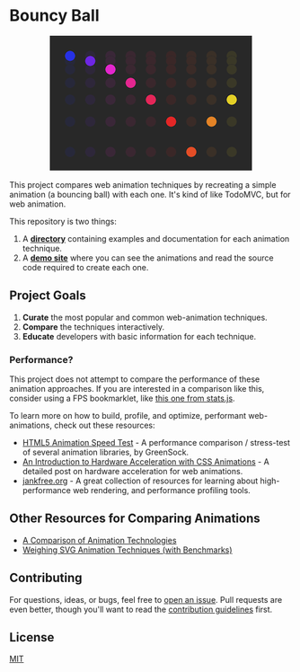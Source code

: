 # Bouncy Ball

<p align="center">
  <a href="http://sparkbox.github.io/bouncy-ball/">
    <img alt="Bouncy Ball Graphic" src="site/assets/images/graphic.png" />
  </a>
</p>

This project compares web animation techniques by recreating a simple animation (a bouncing ball) with each one. It's kind of like TodoMVC, but for web animation.

This repository is two things:

  1. A **[directory](https://github.com/sparkbox/bouncy-ball/tree/master/examples)** containing examples and documentation for each animation technique.
  2. A **[demo site](https://sparkbox.github.io/bouncy-ball/)** where you can see the animations and read the source code required to create each one.

## Project Goals

  1. **Curate** the most popular and common web-animation techniques.
  2. **Compare** the techniques interactively.
  3. **Educate** developers with basic information for each technique.

### Performance?

This project does not attempt to compare the performance of these animation approaches. If you are interested in a comparison like this, consider using a FPS bookmarklet, like [this one from stats.js](https://github.com/mrdoob/stats.js/#bookmarklet).

To learn more on how to build, profile, and optimize, performant web-animations, check out these resources:

  * [HTML5 Animation Speed Test](https://greensock.com/js/speed.html) - A performance comparison / stress-test of several animation libraries, by GreenSock.
  * [An Introduction to Hardware Acceleration with CSS Animations](https://www.sitepoint.com/introduction-to-hardware-acceleration-css-animations/) - A detailed post on hardware acceleration for web animations.
  * [jankfree.org](http://jankfree.org/) - A great collection of resources for learning about high-performance web rendering, and performance profiling tools.

## Other Resources for Comparing Animations

  * [A Comparison of Animation Technologies](https://css-tricks.com/comparison-animation-technologies/)
  * [Weighing SVG Animation Techniques (with Benchmarks)](https://css-tricks.com/weighing-svg-animation-techniques-benchmarks/)

## Contributing

 For questions, ideas, or bugs, feel free to [open an issue](https://github.com/sparkbox/bouncy-ball/issues/new). Pull requests are even better, though you'll want to read the [contribution guidelines](contributing.md) first.

## License

[MIT](https://github.com/sparkbox/bouncy-ball/blob/gh-pages/license.md)
